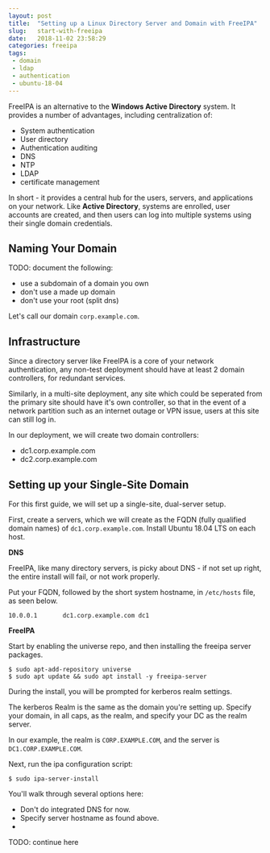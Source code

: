 ```yaml
---
layout: post
title:  "Setting up a Linux Directory Server and Domain with FreeIPA"
slug:   start-with-freeipa
date:   2018-11-02 23:58:29
categories: freeipa
tags: 
 - domain
 - ldap
 - authentication
 - ubuntu-18-04
---
```


FreeIPA is an alternative to the **Windows Active Directory** system. It provides a 
number of advantages, including centralization of:

 * System authentication
 * User directory
 * Authentication auditing
 * DNS
 * NTP
 * LDAP
 * certificate management

In short - it provides a central hub for the users, servers, and applications on your 
network. Like **Active Directory**, systems are enrolled, user accounts are created, and 
then users can log into multiple systems using their single domain credentials.

## Naming Your Domain

TODO: document the following:
  * use a subdomain of a domain you own
  * don't use a made up domain
  * don't use your root (split dns)

Let's call our domain `corp.example.com`.

## Infrastructure

Since a directory server like FreeIPA is a core of your network authentication, any 
non-test deployment should have at least 2 domain controllers, for redundant services.

Similarly, in a multi-site deployment, any site which could be seperated from the 
primary site should have it's own controller, so that in the event of a network 
partition such as an internet outage or VPN issue, users at this site can still log in.

In our deployment, we will create two domain controllers:

 * dc1.corp.example.com
 * dc2.corp.example.com

## Setting up your Single-Site Domain

For this first guide, we will set up a single-site, dual-server setup.

First, create a servers, which we will create as the FQDN (fully qualified domain names) 
of `dc1.corp.example.com`. Install Ubuntu 18.04 LTS on each host.

**DNS**

FreeIPA, like many directory servers, is picky about DNS - if not set up right, the 
entire install will fail, or not work properly.

Put your FQDN, followed by the short system hostname, in `/etc/hosts` file, as seen below.

```
10.0.0.1       dc1.corp.example.com dc1
```


**FreeIPA**

Start by enabling the universe repo, and then installing the freeipa server packages.

```
$ sudo apt-add-repository universe
$ sudo apt update && sudo apt install -y freeipa-server
```

During the install, you will be prompted for kerberos realm settings.

The kerberos Realm is the same as the domain you're setting up. Specify your domain, 
in all caps, as the realm, and specify your DC as the realm server.

In our example, the realm is `CORP.EXAMPLE.COM`, and the server is `DC1.CORP.EXAMPLE.COM`.

Next, run the ipa configuration script:

```
$ sudo ipa-server-install
```

You'll walk through several options here:

 * Don't do integrated DNS for now.
 * Specify server hostname as found above.
 * 

TODO: continue here



